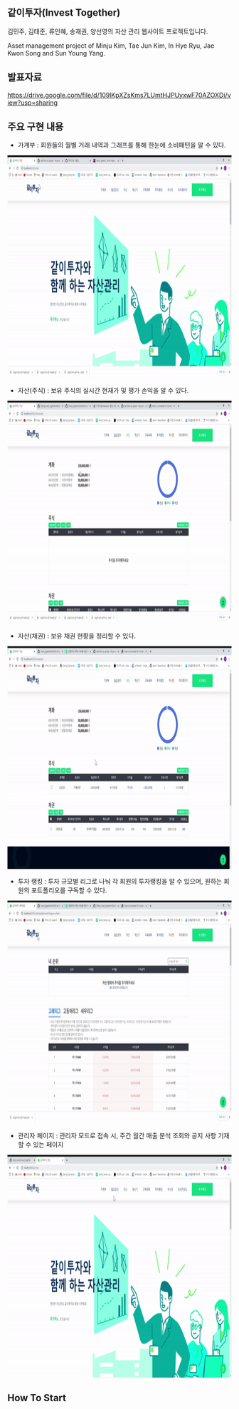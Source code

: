 ## 같이투자(Invest Together)
김민주, 김태준, 류인혜, 송재권, 양선영의 자산 관리 웹사이트 프로젝트입니다.

Asset management project of Minju Kim, Tae Jun Kim, In Hye Ryu, Jae Kwon Song and Sun Young Yang.

## 발표자료
https://drive.google.com/file/d/109lKpXZsKms7LUmtHJPUyxwF70AZOXDi/view?usp=sharing
## 주요 구현 내용

+ 가계부 : 회원들의 월별 거래 내역과 그래프를 통해 한눈에 소비패턴을 알 수 있다.

<img src="./images/bank_trans.gif" width="800" height="500">  



+ 자산(주식) : 보유 주식의 실시간 현재가 및 평가 손익을 알 수 있다.

<img src="./images/asset_stock.gif" width="800" height="500">  



+ 자산(채권) : 보유 채권 현황을 정리할 수 있다.
<img src="./images/asset_bond.gif" width="800" height="500">  



+ 투자 랭킹 : 투자 규모별 리그로 나눠 각 회원의 투자랭킹을 알 수 있으며, 원하는 회원의 포트폴리오를 구독할 수 있다.
<img src="./images/ranking.gif" width="800" height="500">



+ 관리자 페이지 : 관리자 모드로 접속 시, 주간 월간 매출 분석 조회와 공지 사항 기재할 수 있는 페이지
<img src="./images/adminPage.gif" width="800" height="500">



## How To Start
